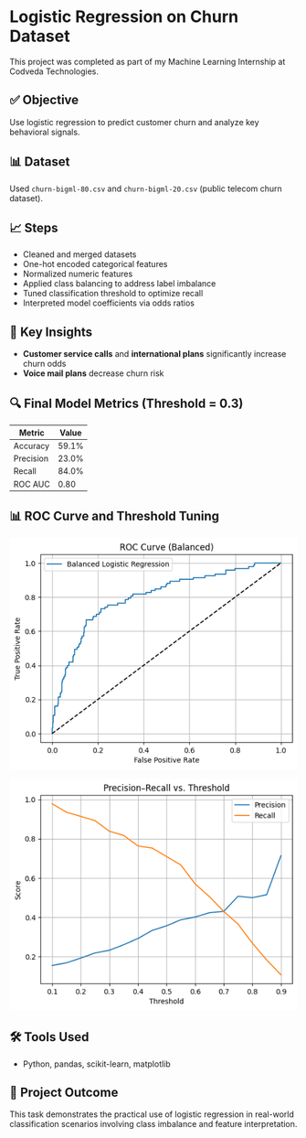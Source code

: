 # Logistic Regression on Churn Dataset

This project was completed as part of my Machine Learning Internship at Codveda Technologies.

## ✅ Objective

Use logistic regression to predict customer churn and analyze key behavioral signals.

## 📊 Dataset

Used `churn-bigml-80.csv` and `churn-bigml-20.csv` (public telecom churn dataset).

## 📈 Steps

- Cleaned and merged datasets
- One-hot encoded categorical features
- Normalized numeric features
- Applied class balancing to address label imbalance
- Tuned classification threshold to optimize recall
- Interpreted model coefficients via odds ratios

## 🧠 Key Insights

- **Customer service calls** and **international plans** significantly increase churn odds
- **Voice mail plans** decrease churn risk

## 🔍 Final Model Metrics (Threshold = 0.3)

| Metric     | Value    |
|------------|----------|
| Accuracy   | 59.1%    |
| Precision  | 23.0%    |
| Recall     | 84.0%    |
| ROC AUC    | 0.80     |

## 📊 ROC Curve and Threshold Tuning

![ROC Curve](download.png)

![Precision-Recall vs Threshold](https://github.com/MohamedElsaygh/logistic-regression-churn-analysis/blob/main/download%20(1).png)

## 🛠️ Tools Used

- Python, pandas, scikit-learn, matplotlib

## 🚀 Project Outcome

This task demonstrates the practical use of logistic regression in real-world classification scenarios involving class imbalance and feature interpretation.
